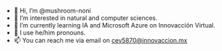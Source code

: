 - 👋 Hi, I’m @mushroom-noni
- 👀 I’m interested in natural and computer sciences.
- 🌱 I’m currently learning IA and Microsoft Azure on Innovacción Virtual.
- 💞️ I use he/him pronouns.
- 📫 You can reach me via email on cev5870@innovaccion.mx

<!---
mushroom-noni/mushroom-noni is a ✨ special ✨ repository because its `README.md` (this file) appears on your GitHub profile.
You can click the Preview link to take a look at your changes.
--->
